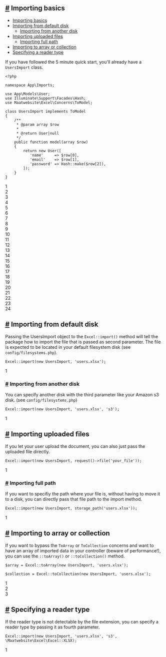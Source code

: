 [#](#importing-basics) Importing basics
---------------------------------------

*   [Importing basics](#importing-basics)
*   [Importing from default disk](#importing-from-default-disk)
    *   [Importing from another disk](#importing-from-another-disk)
*   [Importing uploaded files](#importing-uploaded-files)
    *   [Importing full path](#importing-full-path)
*   [Importing to array or collection](#importing-to-array-or-collection)
*   [Specifying a reader type](#specifying-a-reader-type)

If you have followed the 5 minute quick start, you'll already have a `UsersImport` class.

    <?php
    
    namespace App\Imports;
    
    use App\Models\User;
    use Illuminate\Support\Facades\Hash;
    use Maatwebsite\Excel\Concerns\ToModel;
    
    class UsersImport implements ToModel
    {
        /**
         * @param array $row
         *
         * @return User|null
         */
        public function model(array $row)
        {
            return new User([
               'name'     => $row[0],
               'email'    => $row[1],
               'password' => Hash::make($row[2]),
            ]);
        }
    }
    

1  
2  
3  
4  
5  
6  
7  
8  
9  
10  
11  
12  
13  
14  
15  
16  
17  
18  
19  
20  
21  
22  
23  
24  

[#](#importing-from-default-disk) Importing from default disk
-------------------------------------------------------------

Passing the UsersImport object to the `Excel::import()` method will tell the package how to import the file that is passed as second parameter. The file is expected to be located in your default filesystem disk (see `config/filesystems.php`).

    Excel::import(new UsersImport, 'users.xlsx');
    

1  

### [#](#importing-from-another-disk) Importing from another disk

You can specify another disk with the third parameter like your Amazon s3 disk. (see `config/filesystems.php`)

    Excel::import(new UsersImport, 'users.xlsx', 's3');
    

1  

[#](#importing-uploaded-files) Importing uploaded files
-------------------------------------------------------

If you let your user upload the document, you can also just pass the uploaded file directly.

    Excel::import(new UsersImport, request()->file('your_file'));
    

1  

### [#](#importing-full-path) Importing full path

If you want to specifiy the path where your file is, without having to move it to a disk, you can directly pass that file path to the import method.

    Excel::import(new UsersImport, storage_path('users.xlsx'));
    

1  

[#](#importing-to-array-or-collection) Importing to array or collection
-----------------------------------------------------------------------

If you want to bypass the `ToArray` or `ToCollection` concerns and want to have an array of imported data in your controller (beware of performance!), you can use the `::toArray()` or `::toCollection()` method.

    $array = Excel::toArray(new UsersImport, 'users.xlsx');
    
    $collection = Excel::toCollection(new UsersImport, 'users.xlsx');
    

1  
2  
3  

[#](#specifying-a-reader-type) Specifying a reader type
-------------------------------------------------------

If the reader type is not detectable by the file extension, you can specify a reader type by passing it as fourth parameter.

    Excel::import(new UsersImport, 'users.xlsx', 's3', \Maatwebsite\Excel\Excel::XLSX);
    

1